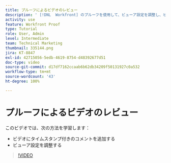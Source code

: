 ```yaml
---
title: プルーフによるビデオのレビュー
description: ' [!DNL  Workfront] のプルーフを使用して、ビューア設定を調整し、ビデオにタイムスタンプ付きのコメントを追加する方法を説明します。'
activity: use
feature: Workfront Proof
type: Tutorial
role: User, Admin
level: Intermediate
team: Technical Marketing
thumbnail: 335144.png
jira: KT-8847
exl-id: 42715056-5edb-4619-8754-d48392677d51
doc-type: video
source-git-commit: d17df7162ccaab6b62db34209f50131927c0a532
workflow-type: tm+mt
source-wordcount: '43'
ht-degree: 100%

---
```


# プルーフによるビデオのレビュー

このビデオでは、次の方法を学習します：

* ビデオにタイムスタンプ付きのコメントを追加する
* ビューア設定を調整する

>[!VIDEO](https://video.tv.adobe.com/v/335144/?quality=12&learn=on&enablevpops)

<!--
## Learn more
* Review a video proof
-->
